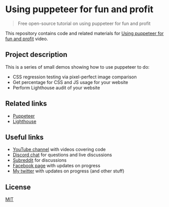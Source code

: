 # Using puppeteer for fun and profit

> Free open-source tutorial on using puppeteer for fun and profit

This repository contains code and related materials for [Using puppeteer for fun and profit]() video.

## Project description

This is a series of small demos showing how to use puppeteer to do:

* CSS regression testing via pixel-perfect image comparison
* Get percentage for CSS and JS usage for your website
* Perform Lighthouse audit of your website

## Related links

* [Puppeteer](https://github.com/GoogleChrome/puppeteer)
* [Lighthouse](https://github.com/GoogleChrome/lighthouse)

## Useful links

* [YouTube channel](https://www.youtube.com/c/TimErmilov) with videos covering code
* [Discord chat](https://discord.gg/hnKCXqQ) for questions and live discussions
* [Subreddit](https://www.reddit.com/r/BuildingWithJS/) for discussions
* [Facebook page](https://www.facebook.com/buildingproductswithjs/) with updates on progress
* [My twitter](https://twitter.com/yamalight) with updates on progress (and other stuff)

## License

[MIT](https://opensource.org/licenses/mit-license)
